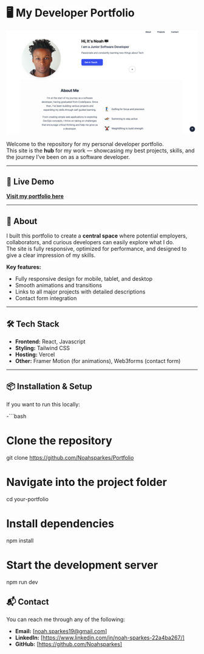 # 🖥️ My Developer Portfolio

![Portfolio Screenshot](./src/assets/images/portfolio-screenshot.png) 

Welcome to the repository for my personal developer portfolio.  
This site is the **hub** for my work — showcasing my best projects, skills, and the journey I’ve been on as a software developer.

---

## 🚀 Live Demo
**[Visit my portfolio here](https://portfolio-8xil0llvy-noahsparkes-projects.vercel.app/)**

---

## 📜 About
I built this portfolio to create a **central space** where potential employers, collaborators, and curious developers can easily explore what I do.  
The site is fully responsive, optimized for performance, and designed to give a clear impression of my skills.

**Key features:**
- Fully responsive design for mobile, tablet, and desktop
- Smooth animations and transitions
- Links to all major projects with detailed descriptions
- Contact form integration

---

## 🛠️ Tech Stack
- **Frontend:** React, Javascript
- **Styling:** Tailwind CSS
- **Hosting:** Vercel 
- **Other:** Framer Motion (for animations), Web3forms (contact form)

---

## 📦 Installation & Setup
If you want to run this locally:

-```bash
# Clone the repository
git clone https://github.com/Noahsparkes/Portfolio

# Navigate into the project folder
cd your-portfolio

# Install dependencies
npm install

# Start the development server
npm run dev


## 📬 Contact

You can reach me through any of the following:

- **Email:** [noah.sparkes19@gmail.com]
- **LinkedIn:** [https://www.linkedin.com/in/noah-sparkes-22a4ba267/]
- **GitHub:** [https://github.com/Noahsparkes]

